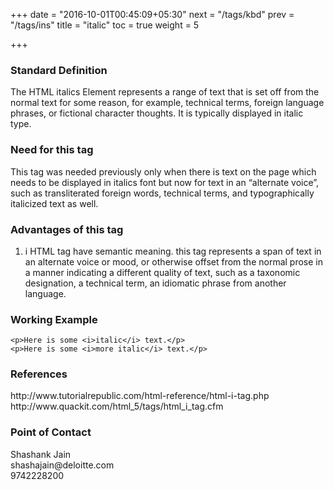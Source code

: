 +++
date = "2016-10-01T00:45:09+05:30"
next = "/tags/kbd"
prev = "/tags/ins"
title = "italic"
toc = true
weight = 5

+++

<h3>Standard Definition</h3>
The HTML italics Element represents a range of text that is set off from the normal text for some reason, for example, technical terms, foreign language phrases, or fictional character thoughts. It is typically displayed in italic type.

<h3>Need for this tag</h3>
This tag was needed previously only when there is text on the page which needs to be displayed in italics font but now for text in an “alternate voice”, such as transliterated foreign words, technical terms, and typographically italicized text as well.

<h3>Advantages of this tag</h3>
<ol>
  <li>i HTML tag have semantic meaning. this tag represents a span of text in an alternate voice or mood, or otherwise offset from the normal prose in a manner indicating a different quality of text, such as a taxonomic designation, a technical term, an idiomatic phrase from another language.</li>
</ol>

<h3>Working Example</h3>

    <p>Here is some <i>italic</i> text.</p>
    <p>Here is some <i>more italic</i> text.</p>

<h3>References</h3>
http://www.tutorialrepublic.com/html-reference/html-i-tag.php
<br>
http://www.quackit.com/html_5/tags/html_i_tag.cfm


<h3>Point of Contact</h3>
Shashank Jain <br>
shashajain@deloitte.com <br>
9742228200
